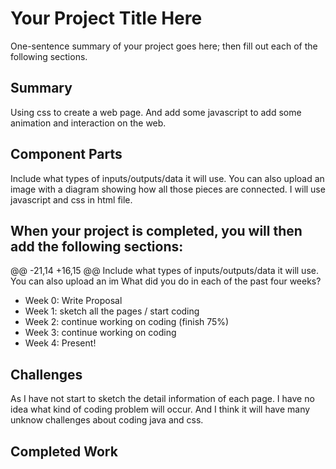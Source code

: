 # Your Project Title Here

One-sentence summary of your project goes here; then fill out each of the following sections.

## Summary


Using css to create a web page. And add some javascript to add some animation and interaction on the web.

## Component Parts


Include what types of inputs/outputs/data it will use. You can also upload an image with a diagram showing how all those pieces are connected.
I will use javascript and css in html file.

## When your project is completed, you will then add the following sections:

@@ -21,14 +16,15 @@ Include what types of inputs/outputs/data it will use. You can also upload an im
What did you do in each of the past four weeks?

- Week 0: Write Proposal
- Week 1: sketch all the pages / start coding
- Week 2: continue working on coding (finish 75%)
- Week 3: continue working on coding 
- Week 4: Present!

## Challenges

As I have not start to sketch the detail information of each page. 
I have no idea what kind of coding problem will occur. And I think it will have many unknow challenges about coding java and css.

## Completed Work

